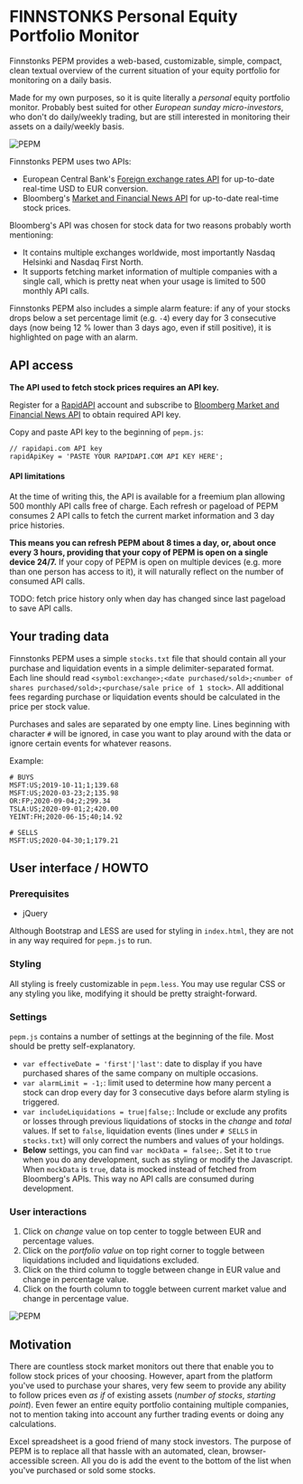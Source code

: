 # FINNSTONKS Personal Equity Portfolio Monitor

Finnstonks PEPM provides a web-based, customizable, simple, compact, clean textual overview of the current situation 
of your equity portfolio for monitoring on a daily basis.

Made for my own purposes, so it is quite literally a _personal_ equity portfolio monitor. Probably best suited for other _European sunday micro-investors_, who don't 
do daily/weekly trading, but are still interested in monitoring their assets on a daily/weekly basis. 

![PEPM](https://storage.googleapis.com/olaviinha/github/pepm/pepm1.jpg)

Finnstonks PEPM uses two APIs:
- European Central Bank's [Foreign exchange rates API](https://exchangeratesapi.io) for up-to-date real-time
USD to EUR conversion.
- Bloomberg's
[Market and Financial News API](https://rapidapi.com/apidojo/api/bloomberg-market-and-financial-news) 
for up-to-date real-time stock prices. 

Bloomberg's API was chosen for stock data for two reasons probably worth mentioning:
- It contains multiple exchanges worldwide, most importantly Nasdaq Helsinki and Nasdaq First North.
- It supports fetching market information of multiple companies with a single call, which is pretty neat when your usage is limited to 500 monthly API calls.

Finnstonks PEPM also includes a simple alarm feature: if any of your stocks drops below a set percentage limit (e.g. `-4`) every day for 3 consecutive days (now being 12 % lower than 3 days ago, even if still positive), it is highlighted on page with an alarm.

## API access

**The API used to fetch stock prices requires an API key.**

Register for a [RapidAPI](https://rapidapi.com) account
and subscribe to [Bloomberg Market and Financial News API](https://rapidapi.com/apidojo/api/bloomberg-market-and-financial-news) to 
obtain required API key.

Copy and paste API key to the beginning of `pepm.js`:
```
// rapidapi.com API key
rapidApiKey = 'PASTE YOUR RAPIDAPI.COM API KEY HERE';
```

#### API limitations

At the time of writing this, the API is available for a freemium plan allowing 500 monthly API calls free of charge. 
Each refresh or pageload of PEPM consumes 2 API calls to fetch the current market information and 3 day price histories.

**This means you can refresh PEPM about 8 times a day, or, about once every 3 hours, providing that your copy of PEPM is 
open on a single device 24/7.** If your copy of PEPM is open on multiple devices (e.g. more than one person has access to it), it
will naturally reflect on the number of consumed API calls.

TODO: fetch price history only when day has changed since last pageload to save API calls.

## Your trading data

Finnstonks PEPM uses a simple `stocks.txt` file that should contain all your purchase and liquidation events in a simple delimiter-separated format.
Each line should read `<symbol:exchange>;<date purchased/sold>;<number of shares purchased/sold>;<purchase/sale price of 1 stock>`.
All additional fees regarding purchase or liquidation events should be calculated in the price per stock value.

Purchases and sales are separated by one empty line. Lines beginning with character `#` will be ignored, in case you want to play around with the data or ignore certain events for whatever reasons.

Example:
```
# BUYS
MSFT:US;2019-10-11;1;139.68
MSFT:US;2020-03-23;2;135.98
OR:FP;2020-09-04;2;299.34
TSLA:US;2020-09-01;2;420.00
YEINT:FH;2020-06-15;40;14.92

# SELLS
MSFT:US;2020-04-30;1;179.21
```

## User interface / HOWTO

### Prerequisites

- jQuery

Although Bootstrap and LESS are used for styling in `index.html`, they are not in any way required for `pepm.js` to run.

### Styling

All styling is freely customizable in `pepm.less`. You may use regular CSS or any styling you like,
modifying it should be pretty straight-forward.

### Settings

`pepm.js` contains a number of settings at the beginning of the file. Most should be pretty self-explanatory.

- `var effectiveDate = 'first'|'last'`: date to display if you have purchased shares of the same company on multiple occasions.
- `var alarmLimit = -1;`: limit used to determine how many percent a stock can drop every day for 3 consecutive days before alarm styling is triggered.
- `var includeLiquidations = true|false;`: Include or exclude any profits or losses through previous liquidations of stocks in the _change_ and _total_ values. If set to `false`, liquidation events (lines under `# SELLS` in `stocks.txt`) will only correct the numbers and values of your holdings.
- **Below** settings, you can find `var mockData = falsee;`. Set it to `true` when you do any development, such as styling or modify the Javascript. 
When `mockData` is `true`, data is mocked instead of fetched from Bloomberg's APIs. This way no API calls are consumed during development.

### User interactions

1. Click on _change_ value on top center to toggle between EUR and percentage values.
2. Click on the _portfolio value_ on top right corner to toggle between liquidations included and liquidations excluded.
3. Click on the third column to toggle between change in EUR value and change in percentage value.
4. Click on the fourth column to toggle between current market value and change in percentage value.

![PEPM](https://storage.googleapis.com/olaviinha/github/pepm/pepm3.gif)

## Motivation
There are countless stock market monitors out there that enable you to follow stock prices of your choosing. However, apart from the
platform you've used to purchase your shares, very few seem to provide any ability to follow prices even _as if_ of existing assets
(_number of stocks_, _starting point_). Even fewer an entire equity portfolio containing multiple companies, not to mention taking into 
account any further trading events or doing any calculations.

Excel spreadsheet is a good friend of many stock investors. The purpose of PEPM is to replace all that hassle with an automated,
clean, browser-accessible screen. All you do is add the event to the bottom of the list when you've purchased or sold some stocks.
